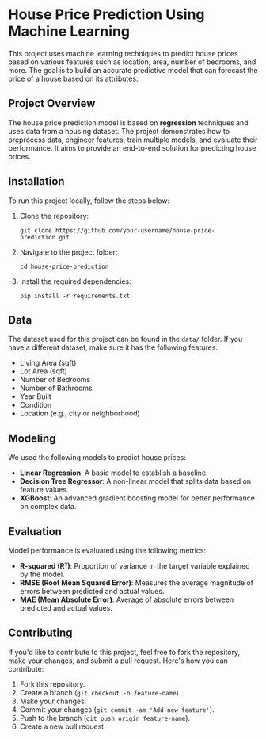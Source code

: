 <h1>House Price Prediction Using Machine Learning</h1>

<p>This project uses machine learning techniques to predict house prices based on various features such as location, area, number of bedrooms, and more. The goal is to build an accurate predictive model that can forecast the price of a house based on its attributes.</p>

<h2>Project Overview</h2>
<p>The house price prediction model is based on <strong>regression</strong> techniques and uses data from a housing dataset. The project demonstrates how to preprocess data, engineer features, train multiple models, and evaluate their performance. It aims to provide an end-to-end solution for predicting house prices.</p>

<h2>Installation</h2>
<p>To run this project locally, follow the steps below:</p>
<ol>
  <li>Clone the repository:</li>
  <pre><code>git clone https://github.com/your-username/house-price-prediction.git</code></pre>
  <li>Navigate to the project folder:</li>
  <pre><code>cd house-price-prediction</code></pre>
  <li>Install the required dependencies:</li>
  <pre><code>pip install -r requirements.txt</code></pre>
</ol>

<h2>Data</h2>
<p>The dataset used for this project can be found in the <code>data/</code> folder. If you have a different dataset, make sure it has the following features:</p>
<ul>
  <li>Living Area (sqft)</li>
  <li>Lot Area (sqft)</li>
  <li>Number of Bedrooms</li>
  <li>Number of Bathrooms</li>
  <li>Year Built</li>
  <li>Condition</li>
  <li>Location (e.g., city or neighborhood)</li>
</ul>

<h2>Modeling</h2>
<p>We used the following models to predict house prices:</p>
<ul>
  <li><strong>Linear Regression</strong>: A basic model to establish a baseline.</li>
  <li><strong>Decision Tree Regressor</strong>: A non-linear model that splits data based on feature values.</li>
  <li><strong>XGBoost</strong>: An advanced gradient boosting model for better performance on complex data.</li>
</ul>

<h2>Evaluation</h2>
<p>Model performance is evaluated using the following metrics:</p>
<ul>
  <li><strong>R-squared (R²)</strong>: Proportion of variance in the target variable explained by the model.</li>
  <li><strong>RMSE (Root Mean Squared Error)</strong>: Measures the average magnitude of errors between predicted and actual values.</li>
  <li><strong>MAE (Mean Absolute Error)</strong>: Average of absolute errors between predicted and actual values.</li>
</ul>

<h2>Contributing</h2>
<p>If you'd like to contribute to this project, feel free to fork the repository, make your changes, and submit a pull request. Here's how you can contribute:</p>
<ol>
  <li>Fork this repository.</li>
  <li>Create a branch (<code>git checkout -b feature-name</code>).</li>
  <li>Make your changes.</li>
  <li>Commit your changes (<code>git commit -am 'Add new feature'</code>).</li>
  <li>Push to the branch (<code>git push origin feature-name</code>).</li>
  <li>Create a new pull request.</li>
</ol>
